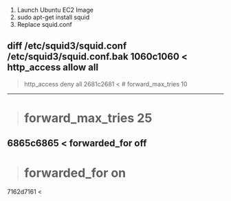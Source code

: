 1. Launch Ubuntu EC2 Image
2. sudo apt-get install squid
3. Replace squid.conf





diff /etc/squid3/squid.conf /etc/squid3/squid.conf.bak 
1060c1060
< http_access allow all
---
> http_access deny all
2681c2681
< # forward_max_tries 10
---
> # forward_max_tries 25
6865c6865
< forwarded_for off
---
> # forwarded_for on
7162d7161
< 

